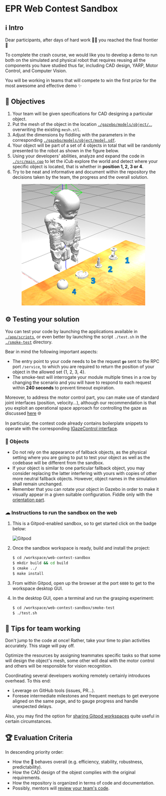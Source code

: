 EPR Web Contest Sandbox
=======================

## ℹ Intro
Dear participants, after days of hard work 💪🏻 you reached the final frontier 🌌

To complete the crash course, we would like you to develop a demo to run both on the simulated and
physical robot that requires reusing all the components you have studied thus far, including CAD design,
YARP, Motor Control, and Computer Vision.

You will be working in teams that will compete to win the first prize for the most awesome
and effective demo ✨

## 🎯 Objectives
1. Your team will be given specifications for CAD designing a particular object.
1. Put the mesh of the object in the location [`./gazebo/models/object/.`](./gazebo/models/object), overwriting the existing `mesh.stl`.
1. Adjust the dimensions by fiddling with the parameters in the corresponding [`./gazebo/models/object/model.sdf`](./gazebo/models/object/model.sdf).
1. Your object will be part of a set of 4 objects in total that will be randomly presented to the robot as shown in the figure below.
1. Using your developers' abilities, analyze and expand the code in [`./src/main.cpp`](./src/main.cpp) to let the iCub explore the world
   and detect where your specific object is located, that is whether in **position 1, 2, 3 or 4**.
1. Try to be neat and informative and document within the repository the decisions taken by the team, the progress and the overall solution.

<p align="center">
    <img src="./assets/objects-positions.png">
</p>

## ⚙ Testing your solution
You can test your code by launching the applications available in [`./app/scripts`](./app/scripts), or even better by
launching the script `./test.sh` in the [`./smoke-test`](./smoke-test) directory.

Bear in mind the following important aspects:
- The entry point to your code needs to be the request **`go`** sent to the RPC port `/service`, to which
  you are required to return the position of your object in the allowed set {1, 2, 3, 4}.
- The smoke-test will interrogate your module multiple times in a row by changing the scenario and you will have to
  respond to each request within **240 seconds** to prevent timeout expiration.
  
Moreover, to address the motor control part, you can make use of standard joint interfaces (position, velocity...), although
our recommendation is that you exploit an operational space approach for controlling the gaze as discussed [here](https://robotology.github.io/robotology-documentation/doc/html/icub_gaze_interface.html) 🌐

In particular, the contest code already contains boilerplate snippets to operate with the corresponding [IGazeControl interface](http://yarp.it/classyarp_1_1dev_1_1IGazeControl.html).

### 📐 Objects
- Do not rely on the appearance of fallback objects, as the physical setting where you are going to put
  to test your object as well as the codebase will be different from the sandbox.
- If your object is similar to one particular fallback object, you may consider replacing
  the latter interfering with yours with copies of other more neutral fallback objects. However, object
  names in the simulation shall remain unchanged.
- Remember that you can rotate your object in Gazebo in order to make it visually appear in a given suitable configuration.
  Fiddle only with the [orientation part](./gazebo/models/object/model.sdf#L19).

### ☁ Instructions to run the sandbox on the web
1. This is a Gitpod-enabled sandbox, so to get started click on the badge below:

    ![![Gitpod](https://gitpod.io/button/open-in-gitpod.svg)](https://gitpod.io/from-referrer)

2. Once the sandbox workspace is ready, build and install the project:
    ```sh
    $ cd /workspace/web-contest-sandbox 
    $ mkdir build && cd build
    $ cmake ../
    $ make install
    ```
3. From within Gitpod, open up the browser at the port `6080` to get to the workspace desktop GUI.
4. In the desktop GUI, open a terminal and run the grasping experiment:
   ```sh
   $ cd /workspace/web-contest-sandbox/smoke-test
   $ ./test.sh
   ```

## 👥 Tips for team working
Don't jump to the code at once! Rather, take your time to plan activities accurately. This stage will pay off.

Optimize the resources by assigning teammates specific tasks so that some will design the object's mesh,
some other will deal with the motor control and others will be responsible for vision recognition.

Coordinating several developers working remotely certainly introduces overhead. To this end:
- Leverage on GitHub tools (issues, PR...).
- Foresee intermediate milestones and frequent meetups to get everyone aligned on the same page,
  and to gauge progress and handle unexpected delays.

Also, you may find the option for [sharing Gitpod workspaces](https://www.gitpod.io/docs/sharing-and-collaboration/#collaboration--sharing-of-workspaces)
quite useful in certain circumstances.

## 🏆 Evaluation Criteria
In descending priority order:
- How the 🤖 behaves overall (e.g. efficiency, stability, robustness, predictability).
- How the CAD design of the objest complies with the original requirements.
- How the repository is organized in terms of code and documentation.
- Possibly, mentors will [review your team's code](https://help.github.com/articles/about-pull-request-reviews).
